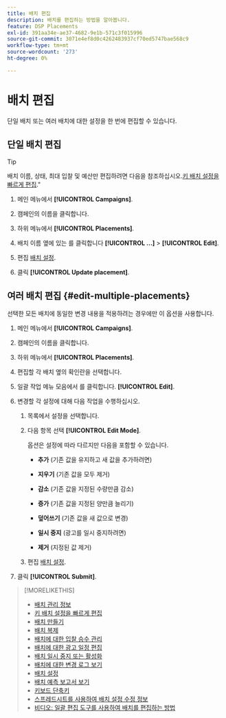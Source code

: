 ```yaml
---
title: 배치 편집
description: 배치를 편집하는 방법을 알아봅니다.
feature: DSP Placements
exl-id: 391aa34e-ae37-4682-9e1b-571c3f015996
source-git-commit: 3071e4ef8d0c4262483937cf70ed5747bae568c9
workflow-type: tm+mt
source-wordcount: '273'
ht-degree: 0%

---
```


# 배치 편집

단일 배치 또는 여러 배치에 대한 설정을 한 번에 편집할 수 있습니다.

<!-- Some placements don't have this option. Clarify which placement types aren't eligible -- is it PG placements, or all placements using private inventory? And anything else? -->

## 단일 배치 편집

>[!TIP]
>
> 배치 이름, 상태, 최대 입찰 및 예산만 편집하려면 다음을 참조하십시오.[키 배치 설정을 빠르게 편집](/help/dsp/campaign-management/placements/placement-quick-edit.md).&quot;

1. 메인 메뉴에서 **[!UICONTROL Campaigns]**.

1. 캠페인의 이름을 클릭합니다.

1. 하위 메뉴에서 **[!UICONTROL Placements]**.

1. 배치 이름 옆에 있는 를 클릭합니다  **[!UICONTROL ...]** > **[!UICONTROL Edit]**.

1. 편집 [배치 설정](placement-settings.md).

1. 클릭 **[!UICONTROL Update placement]**.

## 여러 배치 편집 {#edit-multiple-placements}

선택한 모든 배치에 동일한 변경 내용을 적용하려는 경우에만 이 옵션을 사용합니다.

1. 메인 메뉴에서 **[!UICONTROL Campaigns]**.

1. 캠페인의 이름을 클릭합니다.

1. 하위 메뉴에서 **[!UICONTROL Placements]**.

1. 편집할 각 배치 옆의 확인란을 선택합니다.

1. 일괄 작업 메뉴 모음에서 를 클릭합니다. **[!UICONTROL Edit]**.

1. 변경할 각 설정에 대해 다음 작업을 수행하십시오.

   1. 목록에서 설정을 선택합니다.

   1. 다음 항목 선택 **[!UICONTROL Edit Mode]**.

      옵션은 설정에 따라 다르지만 다음을 포함할 수 있습니다.

      * **추가** (기존 값을 유지하고 새 값을 추가하려면)

      * **지우기** (기존 값을 모두 제거)

      * **감소** (기존 값을 지정된 수량만큼 감소)

      * **증가** (기존 값을 지정된 양만큼 늘리기)

      * **덮어쓰기** (기존 값을 새 값으로 변경)

      * **일시 중지** (광고를 일시 중지하려면)

      * **제거** (지정된 값 제거)

   1. 편집 [배치 설정](placement-settings.md).

1. 클릭 **[!UICONTROL Submit]**.

>[!MORELIKETHIS]
>
>* [배치 관리 정보](placement-about.md)
>* [키 배치 설정을 빠르게 편집](placement-quick-edit.md)
>* [배치 만들기](placement-create.md)
>* [배치 복제](placement-duplicate.md)
>* [배치에 대한 입찰 승수 관리](placement-manage-bid-multipliers.md)
>* [배치에 대한 광고 일정 편집](placement-edit-ad-schedule.md)
>* [배치 일시 중지 또는 활성화](placement-pause-activate.md)
>* [배치에 대한 변경 로그 보기](placement-change-log.md)
>* [배치 설정](placement-settings.md)
>* [배치 예측 보고서 보기](/help/dsp/campaign-management/reports/placement-forecast.md)
>* [키보드 단축키](/help/dsp/campaign-management/reports/keyboard-shortcuts.md)
>* [스프레드시트를 사용하여 배치 설정 수정 정보](/help/dsp/campaign-management/qa/qa-about.md)
>* [비디오: 일괄 편집 도구를 사용하여 배치를 편집하는 방법](https://experienceleague.adobe.com/docs/advertising-learn/tutorials/dsp/bulk-edit-placement-tools.html)
